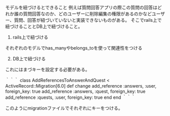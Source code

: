 モデルを紐づけるとできること
例えば質問回答アプリの際この質問の回答はどれか誰の質問回答なのか、どのユーザーに削除編集の権限があるのかなどユーザー、質問、回答が紐づいていないと実装できないものがある。
そこでrails上で紐づけることとDB上で紐づけること。

1. rails上で紐づける

それぞれのモデルでhas_manyやbelongs_toを使って関連性をつける

2. DB上で紐づける

これにはまづキーを設定する必要がある。

｀｀｀
class AddReferencesToAnswerAndQuest < ActiveRecord::Migration[6.0]
  def change
    add_reference :answers, :user, foreign_key: true
    add_reference :answers, :quest, foreign_key: true
    add_reference :quests, :user, foreign_key: true
  end
end
｀｀｀

このようにmigrationファイルでそれぞれにキーをつける。


